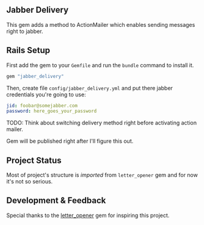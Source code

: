 Jabber Delivery
---------------

This gem adds a method to ActionMailer which enables sending messages right to jabber.

Rails Setup
-----------

First add the gem to your `Gemfile` and run the `bundle` command to install it.

```ruby
gem "jabber_delivery"
```

Then, create file `config/jabber_delivery.yml` and put there jabber credentials you're going to use:

```yaml
jid: foobar@somejabber.com
password: here_goes_your_password
```

TODO: Think about switching delivery method right before activating action mailer.

Gem will be published right after I'll figure this out.

Project Status
--------------

Most of project's structure is *imported* from `letter_opener` gem and for now it's not so serious.


Development & Feedback
----------------------

Special thanks to the [letter_opener](https://github.com/ryanb/letter_opener) gem for inspiring this project.

